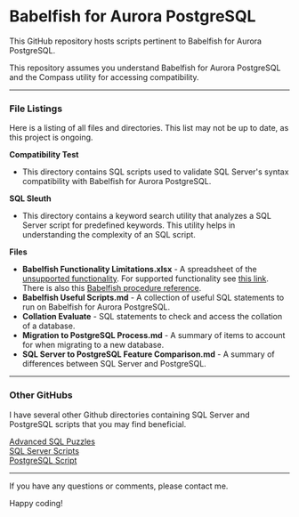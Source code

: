 # Babelfish for Aurora PostgreSQL

This GitHub repository hosts scripts pertinent to Babelfish for Aurora PostgreSQL.

This repository assumes you understand Babelfish for Aurora PostgreSQL and the Compass utility for accessing compatibility.

----------------------------
### File Listings

Here is a listing of all files and directories. This list may not be up to date, as this project is ongoing.

**Compatibility Test**    
*  This directory contains SQL scripts used to validate SQL Server's syntax compatibility with Babelfish for Aurora PostgreSQL. 

**SQL Sleuth**    
*  This directory contains a keyword search utility that analyzes a SQL Server script for predefined keywords.  This utility helps in understanding the complexity of an SQL script.

**Files**    
*  **Babelfish Functionality Limitations.xlsx** - A spreadsheet of the [unsupported functionality](https://docs.aws.amazon.com/AmazonRDS/latest/AuroraUserGuide/babelfish-compatibility.tsql.limitations-unsupported.html).  For supported functionality see [this link](https://docs.aws.amazon.com/AmazonRDS/latest/AuroraUserGuide/babelfish-compatibility.supported-functionality-table.html).  There is also this [Babelfish procedure reference](https://docs.aws.amazon.com/AmazonRDS/latest/AuroraUserGuide/Appendix.Babelfish.Functions.html).
*  **Babelfish Useful Scripts.md** - A collection of useful SQL statements to run on Babelfish for Aurora PostgreSQL.
*  **Collation Evaluate** - SQL statements to check and access the collation of a database.    
*  **Migration to PostgreSQL Process.md** - A summary of items to account for when migrating to a new database.
*  **SQL Server to PostgreSQL Feature Comparison.md** - A summary of differences between SQL Server and PostgreSQL.


----------------------------
### Other GitHubs

I have several other Github directories containing SQL Server and PostgreSQL scripts that you may find beneficial.   

[Advanced SQL Puzzles](https://github.com/smpetersgithub/AdvancedSQLPuzzles)    
[SQL Server Scripts](https://github.com/smpetersgithub/Microsoft-SQL-Server-Scripts)    
[PostgreSQL Script](https://github.com/smpetersgithub/PostgreSQL-Scripts)

----------------------------------

If you have any questions or comments, please contact me.

Happy coding!
